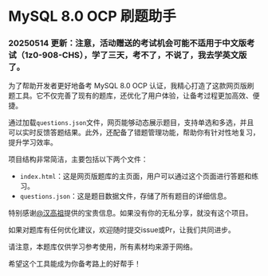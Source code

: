# MySQL 8.0 OCP 刷题助手

### 20250514 更新：注意，活动赠送的考试机会可能不适用于中文版考试（1z0-908-CHS），学了三天，考不了，不说了，我去学英文版了。

为了帮助开发者更好地备考 MySQL 8.0 OCP 认证，我精心打造了这款网页版刷题工具。它不仅完善了现有的题库，还优化了用户体验，让备考过程更加高效、便捷。

通过加载`questions.json`文件，网页能够动态展示题目，支持单选和多选，并且可以实时反馈答题结果。此外，还配备了错题管理功能，帮助你有针对性地复习，提升学习效率。

项目结构非常简洁，主要包括以下两个文件：
- `index.html`：这是网页版题库的主页面，用户可以通过这个页面进行答题和练习。
- `questions.json`：这是题目数据文件，存储了所有题目的详细信息。

特别感谢[@汉高祖](https://www.nodeseek.com/post-325453-1)提供的宝贵信息。如果没有你的无私分享，就没有这个项目。

如果对题库有任何优化建议，欢迎随时提交issue或Pr，让我们共同进步。

请注意，本题库仅供学习参考使用，所有素材均来源于网络。

希望这个工具能成为你备考路上的好帮手！

